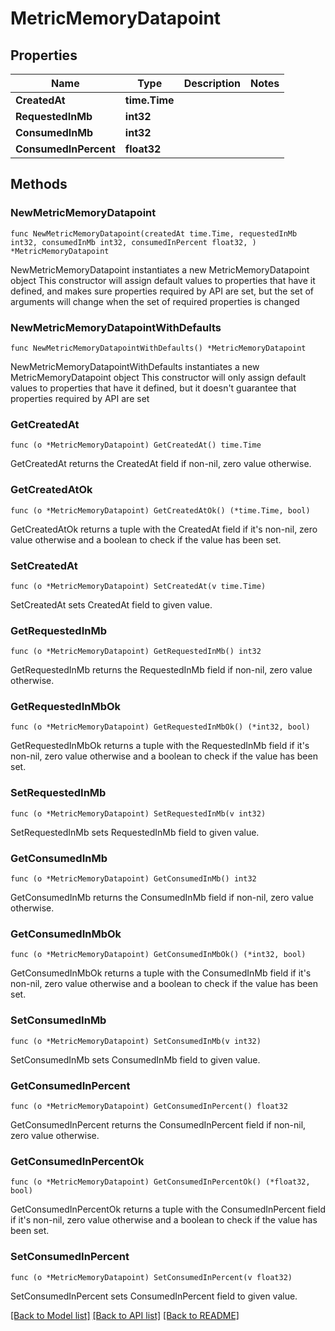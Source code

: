 # MetricMemoryDatapoint

## Properties

Name | Type | Description | Notes
------------ | ------------- | ------------- | -------------
**CreatedAt** | **time.Time** |  | 
**RequestedInMb** | **int32** |  | 
**ConsumedInMb** | **int32** |  | 
**ConsumedInPercent** | **float32** |  | 

## Methods

### NewMetricMemoryDatapoint

`func NewMetricMemoryDatapoint(createdAt time.Time, requestedInMb int32, consumedInMb int32, consumedInPercent float32, ) *MetricMemoryDatapoint`

NewMetricMemoryDatapoint instantiates a new MetricMemoryDatapoint object
This constructor will assign default values to properties that have it defined,
and makes sure properties required by API are set, but the set of arguments
will change when the set of required properties is changed

### NewMetricMemoryDatapointWithDefaults

`func NewMetricMemoryDatapointWithDefaults() *MetricMemoryDatapoint`

NewMetricMemoryDatapointWithDefaults instantiates a new MetricMemoryDatapoint object
This constructor will only assign default values to properties that have it defined,
but it doesn't guarantee that properties required by API are set

### GetCreatedAt

`func (o *MetricMemoryDatapoint) GetCreatedAt() time.Time`

GetCreatedAt returns the CreatedAt field if non-nil, zero value otherwise.

### GetCreatedAtOk

`func (o *MetricMemoryDatapoint) GetCreatedAtOk() (*time.Time, bool)`

GetCreatedAtOk returns a tuple with the CreatedAt field if it's non-nil, zero value otherwise
and a boolean to check if the value has been set.

### SetCreatedAt

`func (o *MetricMemoryDatapoint) SetCreatedAt(v time.Time)`

SetCreatedAt sets CreatedAt field to given value.


### GetRequestedInMb

`func (o *MetricMemoryDatapoint) GetRequestedInMb() int32`

GetRequestedInMb returns the RequestedInMb field if non-nil, zero value otherwise.

### GetRequestedInMbOk

`func (o *MetricMemoryDatapoint) GetRequestedInMbOk() (*int32, bool)`

GetRequestedInMbOk returns a tuple with the RequestedInMb field if it's non-nil, zero value otherwise
and a boolean to check if the value has been set.

### SetRequestedInMb

`func (o *MetricMemoryDatapoint) SetRequestedInMb(v int32)`

SetRequestedInMb sets RequestedInMb field to given value.


### GetConsumedInMb

`func (o *MetricMemoryDatapoint) GetConsumedInMb() int32`

GetConsumedInMb returns the ConsumedInMb field if non-nil, zero value otherwise.

### GetConsumedInMbOk

`func (o *MetricMemoryDatapoint) GetConsumedInMbOk() (*int32, bool)`

GetConsumedInMbOk returns a tuple with the ConsumedInMb field if it's non-nil, zero value otherwise
and a boolean to check if the value has been set.

### SetConsumedInMb

`func (o *MetricMemoryDatapoint) SetConsumedInMb(v int32)`

SetConsumedInMb sets ConsumedInMb field to given value.


### GetConsumedInPercent

`func (o *MetricMemoryDatapoint) GetConsumedInPercent() float32`

GetConsumedInPercent returns the ConsumedInPercent field if non-nil, zero value otherwise.

### GetConsumedInPercentOk

`func (o *MetricMemoryDatapoint) GetConsumedInPercentOk() (*float32, bool)`

GetConsumedInPercentOk returns a tuple with the ConsumedInPercent field if it's non-nil, zero value otherwise
and a boolean to check if the value has been set.

### SetConsumedInPercent

`func (o *MetricMemoryDatapoint) SetConsumedInPercent(v float32)`

SetConsumedInPercent sets ConsumedInPercent field to given value.



[[Back to Model list]](../README.md#documentation-for-models) [[Back to API list]](../README.md#documentation-for-api-endpoints) [[Back to README]](../README.md)


